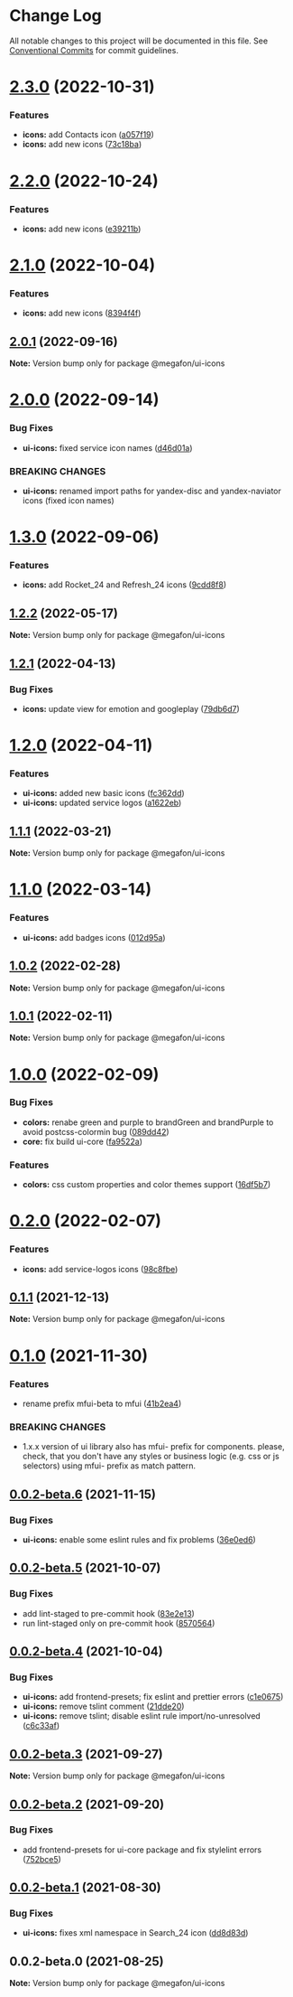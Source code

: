 # Change Log

All notable changes to this project will be documented in this file.
See [Conventional Commits](https://conventionalcommits.org) for commit guidelines.

# [2.3.0](https://github.com/MegafonWebLab/megafon-ui/compare/@megafon/ui-icons@2.2.0...@megafon/ui-icons@2.3.0) (2022-10-31)


### Features

* **icons:** add Contacts icon ([a057f19](https://github.com/MegafonWebLab/megafon-ui/commit/a057f197f1fde191cd0618ee6ce6e358dcbb3a7d))
* **icons:** add new icons ([73c18ba](https://github.com/MegafonWebLab/megafon-ui/commit/73c18ba78547d617a8d09be439c1283ed649a781))





# [2.2.0](https://github.com/MegafonWebLab/megafon-ui/compare/@megafon/ui-icons@2.1.0...@megafon/ui-icons@2.2.0) (2022-10-24)


### Features

* **icons:** add new icons ([e39211b](https://github.com/MegafonWebLab/megafon-ui/commit/e39211beb761fbaf5e4970033bc369d5cce637ca))





# [2.1.0](https://github.com/MegafonWebLab/megafon-ui/compare/@megafon/ui-icons@2.0.1...@megafon/ui-icons@2.1.0) (2022-10-04)


### Features

* **icons:** add new icons ([8394f4f](https://github.com/MegafonWebLab/megafon-ui/commit/8394f4f601bcae6a2d7655870e528d3e392be7fe))





## [2.0.1](https://github.com/MegafonWebLab/megafon-ui/compare/@megafon/ui-icons@2.0.0...@megafon/ui-icons@2.0.1) (2022-09-16)

**Note:** Version bump only for package @megafon/ui-icons





# [2.0.0](https://github.com/MegafonWebLab/megafon-ui/compare/@megafon/ui-icons@1.3.0...@megafon/ui-icons@2.0.0) (2022-09-14)


### Bug Fixes

* **ui-icons:** fixed service icon names ([d46d01a](https://github.com/MegafonWebLab/megafon-ui/commit/d46d01ad21a7ed6b625bc0dcb32910c4e9c2c54e))


### BREAKING CHANGES

* **ui-icons:** renamed import paths for yandex-disc and yandex-naviator icons (fixed icon names)





# [1.3.0](https://github.com/MegafonWebLab/megafon-ui/compare/@megafon/ui-icons@1.2.2...@megafon/ui-icons@1.3.0) (2022-09-06)


### Features

* **icons:** add Rocket_24 and Refresh_24 icons ([9cdd8f8](https://github.com/MegafonWebLab/megafon-ui/commit/9cdd8f84784be9f6e3f2384ddcb9644e27652fc7))





## [1.2.2](https://github.com/MegafonWebLab/megafon-ui/compare/@megafon/ui-icons@1.2.1...@megafon/ui-icons@1.2.2) (2022-05-17)

**Note:** Version bump only for package @megafon/ui-icons





## [1.2.1](https://github.com/MegafonWebLab/megafon-ui/compare/@megafon/ui-icons@1.2.0...@megafon/ui-icons@1.2.1) (2022-04-13)


### Bug Fixes

* **icons:** update view for emotion and googleplay ([79db6d7](https://github.com/MegafonWebLab/megafon-ui/commit/79db6d7c0fee455dd83c7ff7b5478c6e674f9bd8))





# [1.2.0](https://github.com/MegafonWebLab/megafon-ui/compare/@megafon/ui-icons@1.1.1...@megafon/ui-icons@1.2.0) (2022-04-11)


### Features

* **ui-icons:** added new basic icons ([fc362dd](https://github.com/MegafonWebLab/megafon-ui/commit/fc362dd7d6bd6ada2d2b61b2217c18d94f0fd568))
* **ui-icons:** updated service logos ([a1622eb](https://github.com/MegafonWebLab/megafon-ui/commit/a1622eb8103626cfdfa2a9186b8db114d5f9dc0a))





## [1.1.1](https://github.com/MegafonWebLab/megafon-ui/compare/@megafon/ui-icons@1.1.0...@megafon/ui-icons@1.1.1) (2022-03-21)

**Note:** Version bump only for package @megafon/ui-icons





# [1.1.0](https://github.com/MegafonWebLab/megafon-ui/compare/@megafon/ui-icons@1.0.2...@megafon/ui-icons@1.1.0) (2022-03-14)


### Features

* **ui-icons:** add badges icons ([012d95a](https://github.com/MegafonWebLab/megafon-ui/commit/012d95ac8644270d5641d01b8f988f2ae45d2503))





## [1.0.2](https://github.com/MegafonWebLab/megafon-ui/compare/@megafon/ui-icons@1.0.1...@megafon/ui-icons@1.0.2) (2022-02-28)

**Note:** Version bump only for package @megafon/ui-icons





## [1.0.1](https://github.com/MegafonWebLab/megafon-ui/compare/@megafon/ui-icons@1.0.0...@megafon/ui-icons@1.0.1) (2022-02-11)

**Note:** Version bump only for package @megafon/ui-icons





# [1.0.0](https://github.com/MegafonWebLab/megafon-ui/compare/@megafon/ui-icons@0.2.0...@megafon/ui-icons@1.0.0) (2022-02-09)


### Bug Fixes

* **colors:** renabe green and purple to brandGreen and brandPurple to avoid postcss-colormin bug ([089dd42](https://github.com/MegafonWebLab/megafon-ui/commit/089dd42cd18db7fc83e690da45d09b88c636a6f7))
* **core:** fix build ui-core ([fa9522a](https://github.com/MegafonWebLab/megafon-ui/commit/fa9522ac0931edb7ec772ad040557997db080687))


### Features

* **colors:** css custom properties and color themes support ([16df5b7](https://github.com/MegafonWebLab/megafon-ui/commit/16df5b7b2644e15bb6c6e49e7347c0f8e4839e58))





# [0.2.0](https://github.com/MegafonWebLab/megafon-ui/compare/@megafon/ui-icons@0.1.1...@megafon/ui-icons@0.2.0) (2022-02-07)


### Features

* **icons:** add service-logos icons ([98c8fbe](https://github.com/MegafonWebLab/megafon-ui/commit/98c8fbeebbc95d3f9a536cb1e73e1f9c791437f5))





## [0.1.1](https://github.com/MegafonWebLab/megafon-ui/compare/@megafon/ui-icons@0.1.0...@megafon/ui-icons@0.1.1) (2021-12-13)

**Note:** Version bump only for package @megafon/ui-icons





# [0.1.0](https://github.com/MegafonWebLab/megafon-ui/compare/@megafon/ui-icons@0.0.2-beta.6...@megafon/ui-icons@0.1.0) (2021-11-30)


### Features

* rename prefix mfui-beta to mfui ([41b2ea4](https://github.com/MegafonWebLab/megafon-ui/commit/41b2ea4880ee6dd0e76b862bfc0d2a86031d734c))


### BREAKING CHANGES

* 1.x.x version of ui library also has mfui- prefix for components. please, check,
that you don't have any styles or business logic (e.g. css or js selectors) using mfui- prefix as
match pattern.





## [0.0.2-beta.6](https://github.com/MegafonWebLab/megafon-ui/compare/@megafon/ui-icons@0.0.2-beta.5...@megafon/ui-icons@0.0.2-beta.6) (2021-11-15)


### Bug Fixes

* **ui-icons:** enable some eslint rules and fix problems ([36e0ed6](https://github.com/MegafonWebLab/megafon-ui/commit/36e0ed64876eecc770bf1272ebc87607603ea3fc))





## [0.0.2-beta.5](https://github.com/MegafonWebLab/megafon-ui/compare/@megafon/ui-icons@0.0.2-beta.4...@megafon/ui-icons@0.0.2-beta.5) (2021-10-07)


### Bug Fixes

* add lint-staged to pre-commit hook ([83e2e13](https://github.com/MegafonWebLab/megafon-ui/commit/83e2e1304c92cd0125e80fa0c2879e28476499d9))
* run lint-staged only on pre-commit hook ([8570564](https://github.com/MegafonWebLab/megafon-ui/commit/857056423e738135f6d0866df8c0166ce9bd289e))





## [0.0.2-beta.4](https://github.com/MegafonWebLab/megafon-ui/compare/@megafon/ui-icons@0.0.2-beta.3...@megafon/ui-icons@0.0.2-beta.4) (2021-10-04)


### Bug Fixes

* **ui-icons:** add frontend-presets; fix eslint and prettier errors ([c1e0675](https://github.com/MegafonWebLab/megafon-ui/commit/c1e06758c2b6002a3011d7e98a745f1f25186714))
* **ui-icons:** remove tslint comment ([21dde20](https://github.com/MegafonWebLab/megafon-ui/commit/21dde2044dc74e1ae7f949acf1d7df751377f0aa))
* **ui-icons:** remove tslint; disable eslint rule import/no-unresolved ([c6c33af](https://github.com/MegafonWebLab/megafon-ui/commit/c6c33af4b64cf01e433dd77446d3e537c9bd2e0d))





## [0.0.2-beta.3](https://github.com/MegafonWebLab/megafon-ui/compare/@megafon/ui-icons@0.0.2-beta.2...@megafon/ui-icons@0.0.2-beta.3) (2021-09-27)

**Note:** Version bump only for package @megafon/ui-icons





## [0.0.2-beta.2](https://github.com/MegafonWebLab/megafon-ui/compare/@megafon/ui-icons@0.0.2-beta.1...@megafon/ui-icons@0.0.2-beta.2) (2021-09-20)


### Bug Fixes

* add frontend-presets for ui-core package and fix stylelint errors ([752bce5](https://github.com/MegafonWebLab/megafon-ui/commit/752bce59cfd31494e85c11faa4795ca7ee89adcc))





## [0.0.2-beta.1](https://github.com/MegafonWebLab/megafon-ui/compare/@megafon/ui-icons@0.0.2-beta.0...@megafon/ui-icons@0.0.2-beta.1) (2021-08-30)


### Bug Fixes

* **ui-icons:** fixes xml namespace in Search_24 icon ([dd8d83d](https://github.com/MegafonWebLab/megafon-ui/commit/dd8d83d18c58be8301b0555e68b0fadd84461777))





## 0.0.2-beta.0 (2021-08-25)

**Note:** Version bump only for package @megafon/ui-icons
